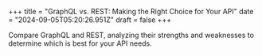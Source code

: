 +++
title = "GraphQL vs. REST: Making the Right Choice for Your API"
date = "2024-09-05T05:20:26.951Z"
draft = false
+++

Compare GraphQL and REST, analyzing their strengths and weaknesses to determine which is best for your API needs.
        